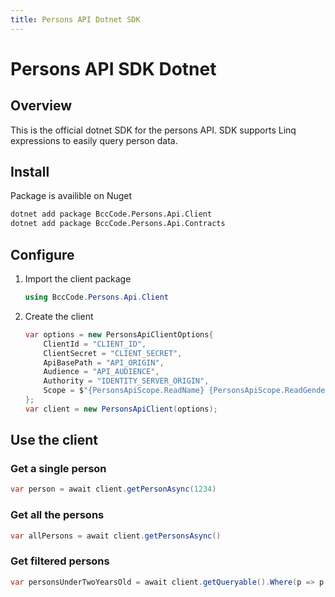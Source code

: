 ```yaml
---
title: Persons API Dotnet SDK
---
```


# Persons API SDK Dotnet

## Overview

This is the official dotnet SDK for the persons API.
SDK supports Linq expressions to easily query person data.

## Install

Package is availible on Nuget
```sh
dotnet add package BccCode.Persons.Api.Client
dotnet add package BccCode.Persons.Api.Contracts
```

## Configure

1. Import the client package
   ```cs
   using BccCode.Persons.Api.Client
   ```

2. Create the client
   ```cs
   var options = new PersonsApiClientOptions{
       ClientId = "CLIENT_ID",
       ClientSecret = "CLIENT_SECRET",
       ApiBasePath = "API_ORIGIN",
       Audience = "API_AUDIENCE",
       Authority = "IDENTITY_SERVER_ORIGIN",
       Scope = $"{PersonsApiScope.ReadName} {PersonsApiScope.ReadGender}"
   };
   var client = new PersonsApiClient(options);
   ```

## Use the client

### Get a single person
```cs
var person = await client.getPersonAsync(1234)
```


### Get all the persons
```cs
var allPersons = await client.getPersonsAsync()
```

### Get filtered persons
```cs
var personsUnderTwoYearsOld = await client.getQueryable().Where(p => p.Age < 2).ToListAsync();
```

